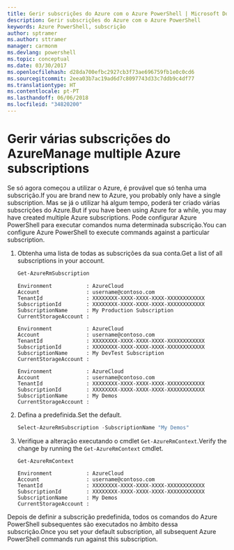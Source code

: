 ```yaml
---
title: Gerir subscrições do Azure com o Azure PowerShell | Microsoft Docs
description: Gerir subscrições do Azure com o Azure PowerShell
keywords: Azure PowerShell, subscrição
author: sptramer
ms.author: sttramer
manager: carmonm
ms.devlang: powershell
ms.topic: conceptual
ms.date: 03/30/2017
ms.openlocfilehash: d28da700efbc2927cb3f73ae696759fb1e0c0cd6
ms.sourcegitcommit: 2eea03b7ac19ad6d7c8097743d33c7ddb9c4df77
ms.translationtype: HT
ms.contentlocale: pt-PT
ms.lasthandoff: 06/06/2018
ms.locfileid: "34820200"
---
```

# <a name="manage-multiple-azure-subscriptions"></a><span data-ttu-id="6311c-104">Gerir várias subscrições do Azure</span><span class="sxs-lookup"><span data-stu-id="6311c-104">Manage multiple Azure subscriptions</span></span>

<span data-ttu-id="6311c-105">Se só agora começou a utilizar o Azure, é provável que só tenha uma subscrição.</span><span class="sxs-lookup"><span data-stu-id="6311c-105">If you are brand new to Azure, you probably only have a single subscription.</span></span> <span data-ttu-id="6311c-106">Mas se já o utilizar há algum tempo, poderá ter criado várias subscrições do Azure.</span><span class="sxs-lookup"><span data-stu-id="6311c-106">But if you have been using Azure for a while, you may have created multiple Azure subscriptions.</span></span> <span data-ttu-id="6311c-107">Pode configurar Azure PowerShell para executar comandos numa determinada subscrição.</span><span class="sxs-lookup"><span data-stu-id="6311c-107">You can configure Azure PowerShell to execute commands against a particular subscription.</span></span>

1. <span data-ttu-id="6311c-108">Obtenha uma lista de todas as subscrições da sua conta.</span><span class="sxs-lookup"><span data-stu-id="6311c-108">Get a list of all subscriptions in your account.</span></span>

    ```powershell
    Get-AzureRmSubscription
    ```

    ```
    Environment           : AzureCloud
    Account               : username@contoso.com
    TenantId              : XXXXXXXX-XXXX-XXXX-XXXX-XXXXXXXXXXXX
    SubscriptionId        : XXXXXXXX-XXXX-XXXX-XXXX-XXXXXXXXXXXX
    SubscriptionName      : My Production Subscription
    CurrentStorageAccount :

    Environment           : AzureCloud
    Account               : username@contoso.com
    TenantId              : XXXXXXXX-XXXX-XXXX-XXXX-XXXXXXXXXXXX
    SubscriptionId        : XXXXXXXX-XXXX-XXXX-XXXX-XXXXXXXXXXXX
    SubscriptionName      : My DevTest Subscription
    CurrentStorageAccount :

    Environment           : AzureCloud
    Account               : username@contoso.com
    TenantId              : XXXXXXXX-XXXX-XXXX-XXXX-XXXXXXXXXXXX
    SubscriptionId        : XXXXXXXX-XXXX-XXXX-XXXX-XXXXXXXXXXXX
    SubscriptionName      : My Demos
    CurrentStorageAccount :
    ```

2. <span data-ttu-id="6311c-109">Defina a predefinida.</span><span class="sxs-lookup"><span data-stu-id="6311c-109">Set the default.</span></span>

    ```powershell
    Select-AzureRmSubscription -SubscriptionName "My Demos"
    ```

3. <span data-ttu-id="6311c-110">Verifique a alteração executando o cmdlet `Get-AzureRmContext`.</span><span class="sxs-lookup"><span data-stu-id="6311c-110">Verify the change by running the `Get-AzureRmContext` cmdlet.</span></span>

    ```powershell
    Get-AzureRmContext
    ```

    ```
    Environment           : AzureCloud
    Account               : username@contoso.com
    TenantId              : XXXXXXXX-XXXX-XXXX-XXXX-XXXXXXXXXXXX
    SubscriptionId        : XXXXXXXX-XXXX-XXXX-XXXX-XXXXXXXXXXXX
    SubscriptionName      : My Demos
    CurrentStorageAccount :
    ```

<span data-ttu-id="6311c-111">Depois de definir a subscrição predefinida, todos os comandos do Azure PowerShell subsequentes são executados no âmbito dessa subscrição.</span><span class="sxs-lookup"><span data-stu-id="6311c-111">Once you set your default subscription, all subsequent Azure PowerShell commands run against this subscription.</span></span>
